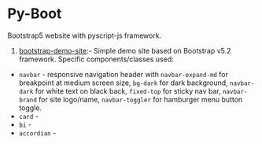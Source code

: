 # Py-Boot
Bootstrap5 website with pyscript-js framework.
1. [bootstrap-demo-site](https://github.com/SinXfactor/py-boot/blob/main/index.html):- 
 Simple demo site based on Bootstrap v5.2 framework. Specific components/classes used:
 * `navbar` - responsive navigation header with `navbar-expand-md` for breakpoint at medium screen size, `bg-dark` for dark background, `navbar-dark` for white text on black back, `fixed-top` for sticky nav bar, `navbar-brand` for site logo/name, `navbar-toggler` for hamburger menu button toggle.
 * `card` - 
 * `bi` - 
 * `accordian` - 

